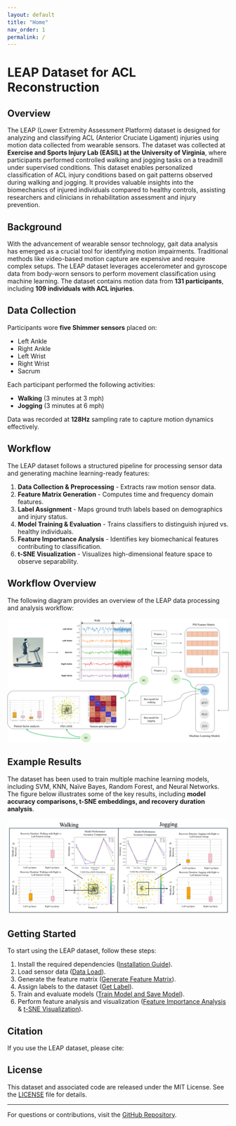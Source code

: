 ```yaml
---
layout: default
title: "Home"
nav_order: 1
permalink: /
---
```


# LEAP Dataset for ACL Reconstruction

## Overview

The LEAP (Lower Extremity Assessment Platform) dataset is designed for analyzing and classifying ACL (Anterior Cruciate Ligament) injuries using motion data collected from wearable sensors. The dataset was collected at **Exercise and Sports Injury Lab (EASIL) at the University of Virginia**, where participants performed controlled walking and jogging tasks on a treadmill under supervised conditions. This dataset enables personalized classification of ACL injury conditions based on gait patterns observed during walking and jogging. It provides valuable insights into the biomechanics of injured individuals compared to healthy controls, assisting researchers and clinicians in rehabilitation assessment and injury prevention.

## Background

With the advancement of wearable sensor technology, gait data analysis has emerged as a crucial tool for identifying motion impairments. Traditional methods like video-based motion capture are expensive and require complex setups. The LEAP dataset leverages accelerometer and gyroscope data from body-worn sensors to perform movement classification using machine learning. The dataset contains motion data from **131 participants**, including **109 individuals with ACL injuries**. 


## Data Collection

Participants wore **five Shimmer sensors** placed on:
- Left Ankle
- Right Ankle
- Left Wrist
- Right Wrist
- Sacrum

Each participant performed the following activities:
- **Walking** (3 minutes at 3 mph)
- **Jogging** (3 minutes at 6 mph)

Data was recorded at **128Hz** sampling rate to capture motion dynamics effectively.

## Workflow

The LEAP dataset follows a structured pipeline for processing sensor data and generating machine learning-ready features:

1. **Data Collection & Preprocessing** - Extracts raw motion sensor data.
2. **Feature Matrix Generation** - Computes time and frequency domain features.
3. **Label Assignment** - Maps ground truth labels based on demographics and injury status.
4. **Model Training & Evaluation** - Trains classifiers to distinguish injured vs. healthy individuals.
5. **Feature Importance Analysis** - Identifies key biomechanical features contributing to classification.
6. **t-SNE Visualization** - Visualizes high-dimensional feature space to observe separability.

## Workflow Overview

The following diagram provides an overview of the LEAP data processing and analysis workflow:

![Workflow Diagram](/media/workflow.png)


## Example Results

The dataset has been used to train multiple machine learning models, including SVM, KNN, Naïve Bayes, Random Forest, and Neural Networks. The figure below illustrates some of the key results, including **model accuracy comparisons, t-SNE embeddings, and recovery duration analysis**.

![Example Results](/media/result.png)

## Getting Started

To start using the LEAP dataset, follow these steps:
1. Install the required dependencies ([Installation Guide](installation.md)).
2. Load sensor data ([Data Load](data-load.md)).
3. Generate the feature matrix ([Generate Feature Matrix](generate-feature-matrix.md)).
4. Assign labels to the dataset ([Get Label](get-label.md)).
5. Train and evaluate models ([Train Model and Save Model](train-model-save-model.md)).
6. Perform feature analysis and visualization ([Feature Importance Analysis](feature-importance-analysis.md) & [t-SNE Visualization](tsne-visualization.md)).

## Citation

If you use the LEAP dataset, please cite:


## License

This dataset and associated code are released under the MIT License. See the [LICENSE](LICENSE) file for details.

---

For questions or contributions, visit the [GitHub Repository](https://github.com/SAIL-UA/LEAP).




